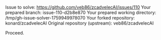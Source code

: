 Issue to solve: https://github.com/veb86/zcadvelecAI/issues/110
Your prepared branch: issue-110-d2b8e870
Your prepared working directory: /tmp/gh-issue-solver-1759949978070
Your forked repository: konard/zcadvelecAI
Original repository (upstream): veb86/zcadvelecAI

Proceed.